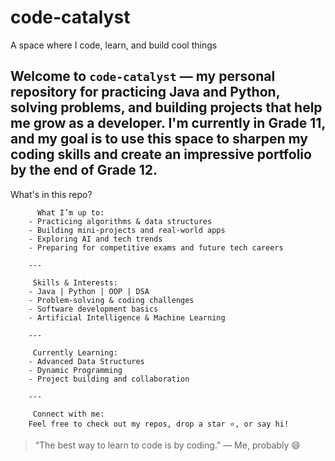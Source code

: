 #  code-catalyst  
A space where I code, learn, and build cool things

Welcome to `code-catalyst` — my personal repository for practicing **Java** and **Python**, solving problems, and building projects that help me grow as a developer. I'm currently in **Grade 11**, and my goal is to use this space to sharpen my coding skills and create an impressive portfolio by the end of Grade 12.
---
  What's in this repo?
  
          What I’m up to:
        - Practicing algorithms & data structures  
        - Building mini-projects and real-world apps  
        - Exploring AI and tech trends  
        - Preparing for competitive exams and future tech careers  
        
        ---
        
         Skills & Interests:
        - Java | Python | OOP | DSA  
        - Problem-solving & coding challenges  
        - Software development basics  
        - Artificial Intelligence & Machine Learning  
        
        ---
        
         Currently Learning:
        - Advanced Data Structures  
        - Dynamic Programming  
        - Project building and collaboration  
        
        ---
        
         Connect with me:
        Feel free to check out my repos, drop a star ⭐, or say hi!

> “The best way to learn to code is by coding.” — Me, probably 😄
